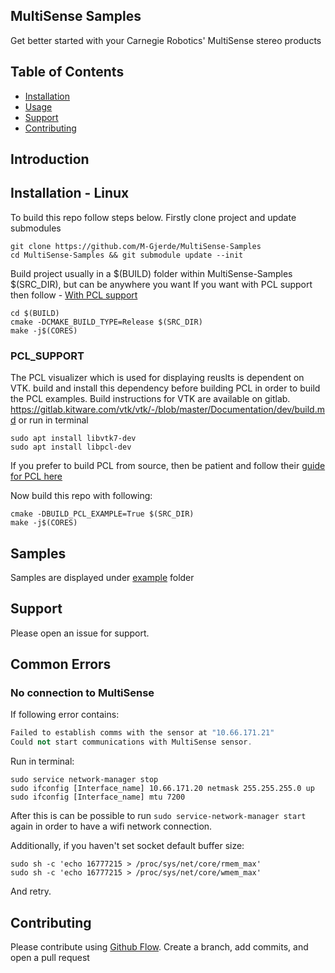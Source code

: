## MultiSense Samples

Get better started with your Carnegie Robotics' MultiSense stereo products

## Table of Contents

- [Installation](#installation)
- [Usage](#usage)
- [Support](#support)
- [Contributing](#contributing)

## Introduction

## Installation - Linux

To build this repo follow steps below. Firstly clone project and update submodules

```shell
git clone https://github.com/M-Gjerde/MultiSense-Samples
cd MultiSense-Samples && git submodule update --init
```

Build project usually in a $(BUILD) folder within MultiSense-Samples $(SRC_DIR), but can be anywhere you want If you
want with PCL support then follow - [With PCL support](#PCL_SUPPORT)

```shell
cd $(BUILD)
cmake -DCMAKE_BUILD_TYPE=Release $(SRC_DIR)
make -j$(CORES)
```

### PCL_SUPPORT

The PCL visualizer which is used for displaying reuslts is dependent on VTK. build and install this dependency before building PCL in order to build the PCL
examples. Build instructions for VTK are available on gitlab.
https://gitlab.kitware.com/vtk/vtk/-/blob/master/Documentation/dev/build.md
or run in terminal 
``` shell
sudo apt install libvtk7-dev
sudo apt install libpcl-dev
```
If you prefer to build PCL from source, then be patient and follow their [guide for PCL here](https://pcl.readthedocs.io/projects/tutorials/en/latest/compiling_pcl_posix.html)

Now build this repo with following:

``` shell
cmake -DBUILD_PCL_EXAMPLE=True $(SRC_DIR)
make -j$(CORES)
```

## Samples
Samples are displayed under [example](https://github.com/M-Gjerde/MultiSense-Samples/tree/master/example) folder

## Support

Please open an issue for support.

## Common Errors

### No connection to MultiSense

If following error contains:

``` c++
Failed to establish comms with the sensor at "10.66.171.21"
Could not start communications with MultiSense sensor.
```

Run in terminal:

``` shell
sudo service network-manager stop
sudo ifconfig [Interface_name] 10.66.171.20 netmask 255.255.255.0 up
sudo ifconfig [Interface_name] mtu 7200
```

After this is can be possible to run ``sudo service-network-manager start`` again in order to have a wifi network connection.

Additionally, if you haven't set socket default buffer size:

``` shell
sudo sh -c 'echo 16777215 > /proc/sys/net/core/rmem_max'
sudo sh -c 'echo 16777215 > /proc/sys/net/core/wmem_max'
```

And retry.

## Contributing

Please contribute using [Github Flow](https://guides.github.com/introduction/flow/). Create a branch, add commits, and
open a pull request
